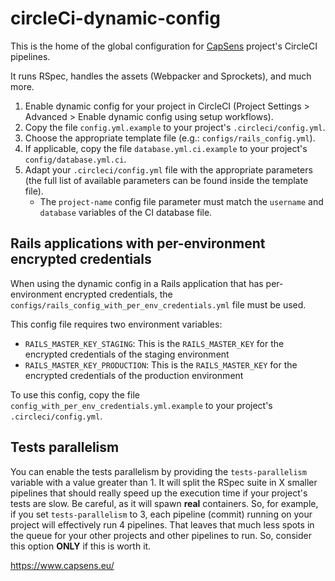 # circleCi-dynamic-config

This is the home of the global configuration for [CapSens](https://www.capsens.eu/) project's CircleCI pipelines.

It runs RSpec, handles the assets (Webpacker and Sprockets), and much more.

1. Enable dynamic config for your project in CircleCI (Project Settings > Advanced > Enable dynamic config using setup workflows).
2. Copy the file `config.yml.example` to your project's `.circleci/config.yml`.
3. Choose the appropriate template file (e.g.: `configs/rails_config.yml`).
4. If applicable, copy the file `database.yml.ci.example` to your project's `config/database.yml.ci`.
5. Adapt your `.circleci/config.yml` file with the appropriate parameters (the full list of available parameters can be found inside the template file).
    * The `project-name` config file parameter must match the `username` and `database` variables of the CI database file.

## Rails applications with per-environment encrypted credentials

When using the dynamic config in a Rails application that has per-environment encrypted credentials, the `configs/rails_config_with_per_env_credentials.yml` file must be used.

This config file requires two environment variables:

- `RAILS_MASTER_KEY_STAGING`: This is the `RAILS_MASTER_KEY` for the encrypted credentials of the staging environment
- `RAILS_MASTER_KEY_PRODUCTION`: This is the `RAILS_MASTER_KEY` for the encrypted credentials of the production environment

To use this config, copy the file `config_with_per_env_credentials.yml.example` to your project's `.circleci/config.yml`.

## Tests parallelism

You can enable the tests parallelism by providing the `tests-parallelism` variable with a value greater than 1.
It will split the RSpec suite in X smaller pipelines that should really speed up the execution time if your project's tests are slow.
Be careful, as it will spawn **real** containers. So, for example, if you set `tests-parallelism` to 3, each pipeline (commit) running on your project will effectively run 4 pipelines. That leaves that much less spots in the queue for your other projects and other pipelines to run. So, consider this option **ONLY** if this is worth it.


https://www.capsens.eu/
